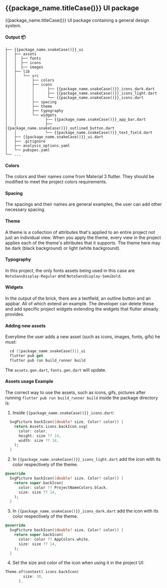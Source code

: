 ## {{package_name.titleCase()}} UI package

{{package_name.titleCase()}} UI package containing a general design system.

#### Output 📦

```
├── {{package_name.snakeCase()}}_ui
│   ├── assets
│   │  ├── fonts
│   │  ├── icons
│   │  ├── images
│   ├── lib
│   │   └── src
│   │       ├── colors
│   │       ├── icons
│   │       │      ├── {{package_name.snakeCase()}}_icons_dark.dart
│   │       │      ├── {{package_name.snakeCase()}}_icons_light.dart
│   │       │      └── {{package_name.snakeCase()}}_icons.dart 
│   │       ├── spacing
│   │       ├── theme
│   │       ├── typography
│   │       └── widgets
│   │             ├── {{package_name.snakeCase()}}_app_bar.dart
│   │             ├── {{package_name.snakeCase()}}_outlined_button.dart
│   │             └── {{package_name.snakeCase()}}_text_field.dart 
│   ├── {{package_name.snakeCase()}}_ui.dart
│   ├── .gitignore
│   ├── analysis_options.yaml
│   └── pubspec.yaml
└── ...
```

#### Colors 

The colors and their names come from Material 3 flutter. They should be modified to meet the project colors requirements.

#### Spacing 

The spacings and their names are general examples, the user can add other necessary spacing.

#### Theme

A theme is a collection of attributes that's applied to an entire project not just an individual view. When you apply the theme, every view in the project applies each of the theme's attributes that it supports. The theme here may be dark (black background) or light (white background). 

#### Typography

In this project, the only fonts assets being used in this case are `NotoSansDisplay-Regular` and `NotoSansDisplay-Semibold`. 

#### Widgets

In the output of the brick, there are a textfield, an outline button and an appbar. All of which extend an example. The developer can delete these and add specific project widgets extending the widgets that flutter already provides.

#### Adding new assets

Everytime the user adds a new asset (such as icons, images, fonts, gifs) he must:

```dart
  cd {{package_name.snakeCase()}}_ui
  flutter pub get
  flutter pub run build_runner build 
``` 

The `assets.gen.dart`, `fonts.gen.dart` will update.  

#### Assets usage Example

The correct way to use the assets, such as icons, gifs, pictures after running `flutter pub run build_runner build` inside the package directory is:

1) Inside `{{package_name.snakeCase()}}_icons.dart`:


```dart
  SvgPicture backIcon({double? size, Color? color}) {
    return Assets.icons.backIcon.svg(
      color: color,
      height: size ?? 14,
      width: size ?? 14,
    );
  }
```
2) In `{{package_name.snakeCase()}}_icons_light.dart` add the icon with its color respectively of the theme. 


```dart
@override
  SvgPicture backIcon({double? size, Color? color}) {
    return super.backIcon(
      color: color ?? ProjectNameColors.black,
      size: size ?? 14,
    );
  }
```

3) In `{{package_name.snakeCase()}}_icons_dark.dart` add the icon with its color respectively of the theme. 


```dart
@override
  SvgPicture backIcon({double? size, Color? color}) {
    return super.backIcon(
      color: color ?? AppColors.white,
      size: size ?? 14,
    );
  }
```

4) Set the size and color of the icon when using it in the project UI:

```dart
Theme.of(context).icons.backIcon(
        size: 30,
      ),
```

